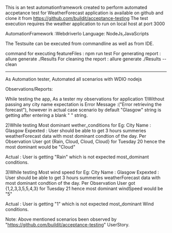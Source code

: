 This is an test automationframework created to perform automated accpetance test for WeatherForecast application is available on github and clone it from https://github.com/buildit/acceptance-testing The test execution requires the weather application to run on local host at port 3000

AutomationFramework :WebdriverIo
Language: NodeJs,JavaScripts

The Testsuite can be executed from commandline as well as from IDE. 

command for executing featureFiles : npm run test
For generating report : allure generate ./Results 
For cleaning the report : allure generate ./Results --clean


----------------------------------------------------------------
As Automation tester, Automated all scenarios with WDIO nodejs

Observations/Reports:

While testing the app, As a tester my observations for application
1)Without passing any city name expectation is Error Message :("Error retrieving the forecast"), 
however in actual case scenario by default "Glasgow" string is getting after entering a blank " " string.


2)While testing Most dominant wether_conditions 
for Eg:
City Name : Glasgow
Expexted : User should be able to get 3 hours summeries weatherForecast data with most dominant condtion of the day.
          Per Observation User got {Rain, Cloud, Cloud, Cloud} for Tuesday 20 hence the most dominant would be "Cloud"
          
Actual : User is getting "Rain" which is not expected most_dominant conditions.

3)While testing Most wind speed 
for Eg:
City Name : Glasgow
Expexted : User should be able to get 3 hours summeries weatherForecast data with most dominant condtion of the day.
          Per Observation User got {1,2,3,3,5,5,4,3} for Tuesday 21 hence most dominant windSpeed would be "5"
          
Actual : User is getting "1" which is not expected most_dominant Wind conditions.
    
Note: Above mentioned scenarios been observed by "https://github.com/buildit/acceptance-testing" UserStory.


